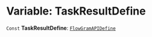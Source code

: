 # Variable: TaskResultDefine

`Const` **TaskResultDefine**: [`FlowGramAPIDefine`](/auto-docs/interface/interfaces/FlowGramAPIDefine.md)
